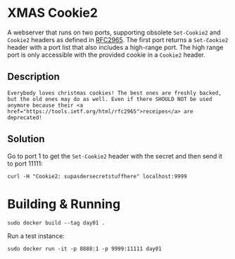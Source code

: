 # XMAS Cookie2

A webserver that runs on two ports, supporting obsolete `Set-Cookie2` and `Cookie2` headers as defined in [RFC2965](https://tools.ietf.org/html/rfc2965). The first port returns a `Set-Cookie2` header with a port list that also includes a high-range port. The high range port is only accessible with the provided cookie in a `Cookie2` header.


## Description

```
Everybody loves christmas cookies! The best ones are freshly backed, but the old ones may do as well. Even if there SHOULD NOT be used anymore because their <a href="https://tools.ietf.org/html/rfc2965">receipes</a> are deprecated!
```

## Solution

Go to port 1 to get the `Set-Cookie2` header with the secret and then send it to port 11111:

```
curl -H "Cookie2: supasdersecretstuffhere" localhost:9999
```

# Building & Running

```
sudo docker build --tag day01 .
```

Run a test instance:

```
sudo docker run -it -p 8888:1 -p 9999:11111 day01
```